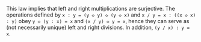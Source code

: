 This law implies that left and right multiplications are surjective.  The operations defined by `x : y = (y ◇ y) ◇ (y ◇ x)` and `x / y = x : ((x ◇ x) : y)` obey `y ◇ (y : x) = x` and `(x / y) ◇ y = x`, hence they can serve as (not necessarily unique) left and right divisions.  In addition, `(y / x) : y = x`.
